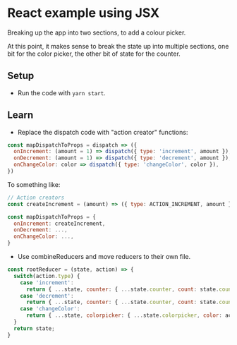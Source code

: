 # React example using JSX

Breaking up the app into two sections, to add a colour picker.

At this point, it makes sense to break the state up into multiple sections, one bit for the color picker, the other bit of state for the counter.

## Setup

* Run the code with `yarn start`.

## Learn

* Replace the dispatch code with "action creator" functions:

```js
const mapDispatchToProps = dispatch => ({
  onIncrement: (amount = 1) => dispatch({ type: 'increment', amount }),
  onDecrement: (amount = 1) => dispatch({ type: 'decrement', amount }),
  onChangeColor: color => dispatch({ type: 'changeColor', color }),
})
```

To something like:

```js
// Action creators
const createIncrement = (amount) => ({ type: ACTION_INCREMENT, amount });

const mapDispatchToProps = {
  onIncrement: createIncrement,
  onDecrement: ...,
  onChangeColor: ...,
}
```

* Use combineReducers and move reducers to their own file.

```js
const rootReducer = (state, action) => {
  switch(action.type) {
    case 'increment':
      return { ...state, counter: { ...state.counter, count: state.counter.count + action.amount } }; // WTF?
    case 'decrement':
      return { ...state, counter: { ...state.counter, count: state.counter.count - action.amount } };
    case 'changeColor':
      return { ...state, colorpicker: { ...state.colorpicker, color: action.color } };
  }
  return state;
}
```

